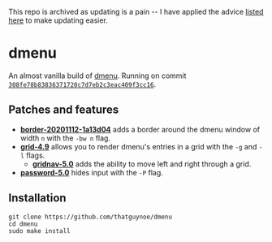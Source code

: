 This repo is archived as updating is a pain -- I have applied the advice [listed here](https://dwm.suckless.org/customisation/patches_in_git/) to make updating easier.

# dmenu

An almost vanilla build of [dmenu](https://tools.suckless.org/dmenu/). Running on commit [`308fe78b83836371720c7d7eb2c3eac409f3cc16`](https://git.suckless.org/dmenu/commit/308fe78b83836371720c7d7eb2c3eac409f3cc16.html).

## Patches and features

* [**border-20201112-1a13d04**](https://tools.suckless.org/dmenu/patches/border/dmenu-border-20201112-1a13d04.diff) adds a border around the dmenu window of width `n` with the `-bw n` flag.
* [**grid-4.9**](https://tools.suckless.org/dmenu/patches/grid/dmenu-grid-4.9.diff) allows you to render dmenu's entries in a grid with the `-g` and `-l` flags.
    * [**gridnav-5.0**](https://tools.suckless.org/dmenu/patches/gridnav/dmenu-gridnav-5.0.diff) adds the ability to move left and right through a grid.
* [**password-5.0**](https://tools.suckless.org/dmenu/patches/password/dmenu-password-5.0.diff) hides input with the `-P` flag.

## Installation

```
git clone https://github.com/thatguynoe/dmenu
cd dmenu
sudo make install
```
